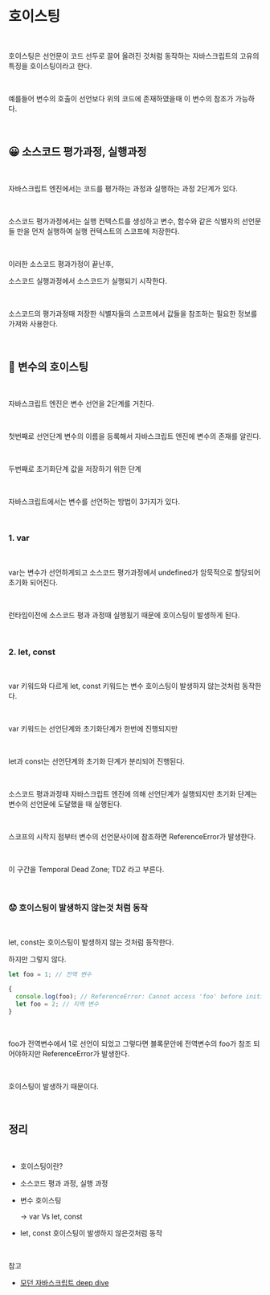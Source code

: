 # 호이스팅

<br>

호이스팅은 선언문이 코드 선두로 끌어 올려진 것처럼 동작하는 자바스크립트의 고유의 특징을 호이스팅이라고 한다.

<br>

예를들어 변수의 호출이 선언보다 위의 코드에 존재하였을때 이 변수의 참조가 가능하다.

<br>

## 😀 소스코드 평가과정, 실행과정

<br>

자바스크립트 엔진에서는 코드를 평가하는 과정과 실행하는 과정 2단계가 있다.

<br>

소스코드 평가과정에서는 실행 컨텍스트를 생성하고 변수, 함수와 같은 식별자의 선언문들 만을 먼저 실행하여 실행 컨텍스트의 스코프에 저장한다.

<br>

이러한 소스코드 평과가정이 끝난후,

소스코드 실행과정에서 소스코드가 실행되기 시작한다.

<br>

소스코드의 평가과정때 저장한 식별자들의 스코프에서 값들을 참조하는 필요한 정보를 가져와 사용한다.

<br>

## 🧐 변수의 호이스팅

<br>

자바스크립트 엔진은 변수 선언을 2단계를 거친다.

<br>

첫번째로 선언단계 변수의 이름을 등록해서 자바스크립트 엔진에 변수의 존재를 알린다.

<br>

두번째로 초기화단계 값을 저장하기 위한 단계

<br>

자바스크립트에서는 변수를 선언하는 방법이 3가지가 있다.

<br>

### 1. var

<br>

var는 변수가 선언하게되고 소스코드 평가과정에서 undefined가 암묵적으로 할당되어 초기화 되어진다.

<br>

런타임이전에 소스코드 평과 과정때 실행됬기 때문에 호이스팅이 발생하게 된다.

<br>

### 2. let, const

<br>

var 키워드와 다르게 let, const 키워드는 변수 호이스팅이 발생하지 않는것처럼 동작한다.

<br>

var 키워드는 선언단계와 초기화단계가 한번에 진행되지만

<br>

let과 const는 선언단계와 초기화 단계가 분리되어 진행된다.

<br>

소스코드 평과과정때 자바스크립트 엔진에 의해 선언단계가 실행되지만 초기화 단계는 변수의 선언문에 도달했을 때 실행된다.

<br>

스코프의 시작지 점부터 변수의 선언문사이에 참조하면 ReferenceError가 발생한다.

<br>

이 구간을 Temporal Dead Zone; TDZ 라고 부른다.

<br>

### 😟 호이스팅이 발생하지 않는것 처럼 동작

<br>

let, const는 호이스팅이 발생하지 않는 것처럼 동작한다.

하지만 그렇지 않다.

```jsx
let foo = 1; // 전역 변수

{
  console.log(foo); // ReferenceError: Cannot access 'foo' before initialization
  let foo = 2; // 지역 변수
}
```

<br>

foo가 전역변수에서 1로 선언이 되었고 그렇다면 블록문안에 전역변수의 foo가 참조 되어야하지만 ReferenceError가 발생한다.

<br>

호이스팅이 발생하기 때문이다.

<br>

## 정리

<br>

- 호이스팅이란?
- 소스코드 평과 과정, 실행 과정
- 변수 호이스팅

  → var Vs let, const

- let, const 호이스팅이 발생하지 않은것처럼 동작

<br>

참고

- [모던 자바스크립트 deep dive](http://www.yes24.com/Product/Goods/92742567)
